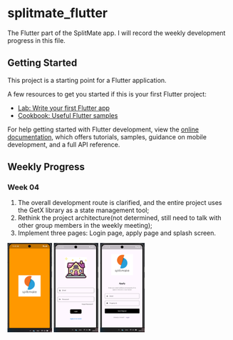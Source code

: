 # splitmate_flutter

The Flutter part of the SplitMate app. I will record the weekly development progress in this file.

## Getting Started

This project is a starting point for a Flutter application.

A few resources to get you started if this is your first Flutter project:

- [Lab: Write your first Flutter app](https://docs.flutter.dev/get-started/codelab)
- [Cookbook: Useful Flutter samples](https://docs.flutter.dev/cookbook)

For help getting started with Flutter development, view the
[online documentation](https://docs.flutter.dev/), which offers tutorials,
samples, guidance on mobile development, and a full API reference.


## Weekly Progress

### Week 04
1. The overall development route is clarified, and the entire project uses the GetX library as a state management tool;
2. Rethink the project architecture(not determined, still need to talk with other group members in the weekly meeting);
3. Implement three pages: Login page, apply page and splash screen.



<div style="display:inline-block">
<img src="./static/screenshot_2024-08-15 165610.png" alt="splash screen" style="width:100px;height:200px; display:inline-block">
<img src="./static/screenshot_2024-08-15 203104.png" alt="login page" style="width:100px;height:200px; display:inline-block">
<img src="./static/screenshot_2024-08-15 203158.png" alt="apply page" style="width:100px;height:200px; display:inline-block">
</div>